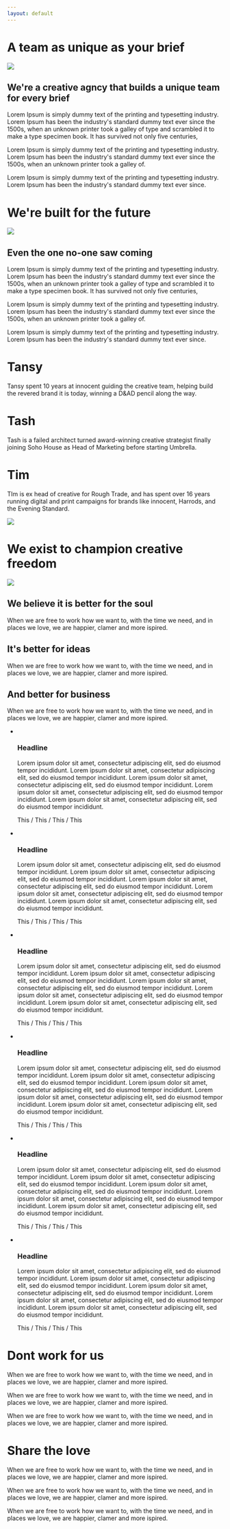 ```yaml
---
layout: default
---
```

<div class="umbrella-intro padd">
  <div class="">
    <h1>A team as unique as your brief</h1>
    <div class="flex">
      <div class="left">
        <img src="assets/Team_Blue.png">
      </div>
      <div class="right">
        <h2>We're a creative agncy that builds a unique team for every brief</h2>
        <p>
        Lorem Ipsum is simply dummy text of the printing and typesetting industry. Lorem Ipsum has been the industry's standard dummy text ever since the 1500s, when an unknown printer took a galley of type and scrambled it to make a type specimen book. It has survived not only five centuries,
        </p>
        <p>
        Lorem Ipsum is simply dummy text of the printing and typesetting industry. Lorem Ipsum has been the industry's standard dummy text ever since the 1500s, when an unknown printer took a galley of.
        </p>
        <p>
        Lorem Ipsum is simply dummy text of the printing and typesetting industry. Lorem Ipsum has been the industry's standard dummy text ever since.
        </p>
      </div>
    </div>
  </div>
</div>
<div class="umbrella-intro padd orange">
  <div class="">
    <h1>We're built for the future</h1>
    <div class="flex flip">
      <div class="left">
          <img src="assets/Strategy_Blue.png">
      </div>
      <div class="right">
        <h2>Even the one no-one saw coming</h2>
        <p>
        Lorem Ipsum is simply dummy text of the printing and typesetting industry. Lorem Ipsum has been the industry's standard dummy text ever since the 1500s, when an unknown printer took a galley of type and scrambled it to make a type specimen book. It has survived not only five centuries,
        </p>
        <p>
        Lorem Ipsum is simply dummy text of the printing and typesetting industry. Lorem Ipsum has been the industry's standard dummy text ever since the 1500s, when an unknown printer took a galley of.
        </p>
        <p>
        Lorem Ipsum is simply dummy text of the printing and typesetting industry. Lorem Ipsum has been the industry's standard dummy text ever since.
        </p>
      </div>
    </div>
  </div>
</div>
<div class="umbrella-intro image">
  <div class="team-profiles padd">
    <div class="team-one">
      <h1>Tansy</h1>
      <p>Tansy spent 10 years at innocent guiding the creative team, helping build the revered brand it is today, winning a D&AD pencil along the way.</p>
    </div>
    <div class="team-two">
      <h1>Tash</h1>
      <p>Tash is a failed architect turned award-winning creative strategist finally joining Soho House as Head of Marketing before starting Umbrella.</p>
    </div>
    <div class="team-three">
      <h1>Tim</h1>
      <p>TIm is ex head of creative for Rough Trade, and has spent over 16 years running digital and print campaigns for brands like innocent, Harrods, and the Evening Standard.</p>
    </div>
  </div>
  <img src="assets/Umbrella_Collective_Office-115_b&w.jpg">
</div>
<div class="umbrella-intro padd">
  <div class="">
    <h1>We exist to champion creative freedom</h1>
    <div class="flex">
      <div class="left">
        <img src="assets/Big-ideas_Blue.png">
      </div>
      <div class="right">
        <h2>We believe it is better for the soul</h2>
        <p>
        When we are free to work how we want to, with the time we need, and in places we love, we are happier, clamer and more ispired.
        </p>
        <h2>It's better for ideas</h2>
        <p>
        When we are free to work how we want to, with the time we need, and in places we love, we are happier, clamer and more ispired.
        </p>
        <h2>And better for business</h2>
        <p>
        When we are free to work how we want to, with the time we need, and in places we love, we are happier, clamer and more ispired.
        </p>
      </div>
    </div>
  </div>
</div>
<div class="umbrella-intro">
  <div class="">
    <div uk-slider="center: true">
    <div class="uk-position-relative uk-visible-toggle uk-light" tabindex="-1">
        <ul class="uk-slider-items uk-child-width uk-grid">
            <li>
                <div class="uk-card uk-card-default">
                    <div class="uk-card-media-top">
                        <img src="assets/Nice+drinks.png" alt="">
                    </div>
                    <div class="uk-card-body">
                        <h3 class="uk-card-title">Headline</h3>
                        <p>Lorem ipsum dolor sit amet, consectetur adipiscing elit, sed do eiusmod tempor incididunt. Lorem ipsum dolor sit amet, consectetur adipiscing elit, sed do eiusmod tempor incididunt. Lorem ipsum dolor sit amet, consectetur adipiscing elit, sed do eiusmod tempor incididunt. Lorem ipsum dolor sit amet, consectetur adipiscing elit, sed do eiusmod tempor incididunt. Lorem ipsum dolor sit amet, consectetur adipiscing elit, sed do eiusmod tempor incididunt.</p>
                        <p>This / This / This / This</p>
                    </div>
                </div>
            </li>
            <li>
                <div class="uk-card uk-card-default">
                    <div class="uk-card-media-top">
                        <img src="assets/LONGBOTTOM_VISUAL_GROUP+low+res.jpeg" alt="">
                    </div>
                    <div class="uk-card-body">
                        <h3 class="uk-card-title">Headline</h3>
                        <p>Lorem ipsum dolor sit amet, consectetur adipiscing elit, sed do eiusmod tempor incididunt. Lorem ipsum dolor sit amet, consectetur adipiscing elit, sed do eiusmod tempor incididunt. Lorem ipsum dolor sit amet, consectetur adipiscing elit, sed do eiusmod tempor incididunt. Lorem ipsum dolor sit amet, consectetur adipiscing elit, sed do eiusmod tempor incididunt. Lorem ipsum dolor sit amet, consectetur adipiscing elit, sed do eiusmod tempor incididunt.</p>
                        <p>This / This / This / This</p>
                    </div>
                </div>
            </li>
            <li>
                <div class="uk-card uk-card-default">
                    <div class="uk-card-media-top">
                        <img src="assets/daisy&dom.png" alt="">
                    </div>
                    <div class="uk-card-body">
                        <h3 class="uk-card-title">Headline</h3>
                        <p>Lorem ipsum dolor sit amet, consectetur adipiscing elit, sed do eiusmod tempor incididunt. Lorem ipsum dolor sit amet, consectetur adipiscing elit, sed do eiusmod tempor incididunt. Lorem ipsum dolor sit amet, consectetur adipiscing elit, sed do eiusmod tempor incididunt. Lorem ipsum dolor sit amet, consectetur adipiscing elit, sed do eiusmod tempor incididunt. Lorem ipsum dolor sit amet, consectetur adipiscing elit, sed do eiusmod tempor incididunt.</p>
                        <p>This / This / This / This</p>
                    </div>
                </div>
            </li>
            <li>
                <div class="uk-card uk-card-default">
                    <div class="uk-card-media-top">
                        <img src="assets/CawstonDry_Social_r_can_fruits.jpg" alt="">
                    </div>
                    <div class="uk-card-body">
                        <h3 class="uk-card-title">Headline</h3>
                        <p>Lorem ipsum dolor sit amet, consectetur adipiscing elit, sed do eiusmod tempor incididunt. Lorem ipsum dolor sit amet, consectetur adipiscing elit, sed do eiusmod tempor incididunt. Lorem ipsum dolor sit amet, consectetur adipiscing elit, sed do eiusmod tempor incididunt. Lorem ipsum dolor sit amet, consectetur adipiscing elit, sed do eiusmod tempor incididunt. Lorem ipsum dolor sit amet, consectetur adipiscing elit, sed do eiusmod tempor incididunt.</p>
                        <p>This / This / This / This</p>
                    </div>
                </div>
            </li>
            <li>
                <div class="uk-card uk-card-default">
                    <div class="uk-card-media-top">
                        <img src="assets/Blanco-Nino_Instagram-Animated-Logo.gif" alt="">
                    </div>
                    <div class="uk-card-body">
                        <h3 class="uk-card-title">Headline</h3>
                        <p>Lorem ipsum dolor sit amet, consectetur adipiscing elit, sed do eiusmod tempor incididunt. Lorem ipsum dolor sit amet, consectetur adipiscing elit, sed do eiusmod tempor incididunt. Lorem ipsum dolor sit amet, consectetur adipiscing elit, sed do eiusmod tempor incididunt. Lorem ipsum dolor sit amet, consectetur adipiscing elit, sed do eiusmod tempor incididunt. Lorem ipsum dolor sit amet, consectetur adipiscing elit, sed do eiusmod tempor incididunt.</p>
                        <p>This / This / This / This</p>
                    </div>
                </div>
            </li>
            <li>
                <div class="uk-card uk-card-default">
                    <div class="uk-card-media-top">
                        <img src="assets/WM_VISUAL_GROUP_FALLING_B+lower+res.jpg" alt="">
                    </div>
                    <div class="uk-card-body">
                        <h3 class="uk-card-title">Headline</h3>
                        <p>Lorem ipsum dolor sit amet, consectetur adipiscing elit, sed do eiusmod tempor incididunt. Lorem ipsum dolor sit amet, consectetur adipiscing elit, sed do eiusmod tempor incididunt. Lorem ipsum dolor sit amet, consectetur adipiscing elit, sed do eiusmod tempor incididunt. Lorem ipsum dolor sit amet, consectetur adipiscing elit, sed do eiusmod tempor incididunt. Lorem ipsum dolor sit amet, consectetur adipiscing elit, sed do eiusmod tempor incididunt.</p>
                        <p>This / This / This / This</p>
                    </div>
                </div>
            </li>
        </ul>
        <a class="uk-position-center-left uk-position-small uk-hidden-hover" href="#" uk-slidenav-previous uk-slider-item="previous"></a>
        <a class="uk-position-center-right uk-position-small uk-hidden-hover" href="#" uk-slidenav-next uk-slider-item="next"></a>
    </div>
    <ul class="uk-slider-nav uk-dotnav uk-flex-center uk-margin"></ul>
    </div>
  </div>
</div>

<div class="umbrella-intro contact">
  <div class="flex">
    <div class="left padd-sides orange">
      <h1>Dont work for us</h1>
      <p>
      When we are free to work how we want to, with the time we need, and in places we love, we are happier, clamer and more ispired.
      </p>
      <p>
      When we are free to work how we want to, with the time we need, and in places we love, we are happier, clamer and more ispired.
      </p>
      <p>
      When we are free to work how we want to, with the time we need, and in places we love, we are happier, clamer and more ispired.
      </p>
    </div>
    <div class="right padd-sides blue">
      <h1>Share the love</h1>
      <p>
      When we are free to work how we want to, with the time we need, and in places we love, we are happier, clamer and more ispired.
      </p>
      <p>
      When we are free to work how we want to, with the time we need, and in places we love, we are happier, clamer and more ispired.
      </p>
      <p>
      When we are free to work how we want to, with the time we need, and in places we love, we are happier, clamer and more ispired.
      </p>
    </div>
    </div>
  </div>
</div>
